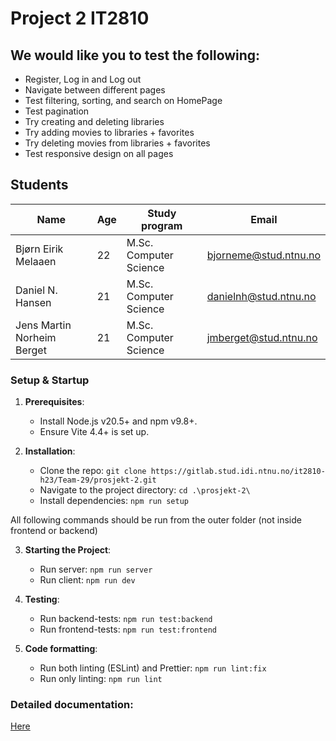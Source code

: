 # Project 2 IT2810


## We would like you to test the following:
- Register, Log in and Log out
- Navigate between different pages
- Test filtering, sorting, and search on HomePage
- Test pagination
- Try creating and deleting libraries
- Try adding movies to libraries + favorites
- Try deleting movies from libraries + favorites
- Test responsive design on all pages

## Students

| Name                       | Age | Study program          | Email                 |
| -------------------------- | --- | ---------------------- | --------------------- |
| Bjørn Eirik Melaaen        | 22  | M.Sc. Computer Science | bjorneme@stud.ntnu.no |
| Daniel N. Hansen           | 21  | M.Sc. Computer Science | danielnh@stud.ntnu.no |
| Jens Martin Norheim Berget | 21  | M.Sc. Computer Science | jmberget@stud.ntnu.no |

### Setup & Startup

1. **Prerequisites**:

   - Install Node.js v20.5+ and npm v9.8+.
   - Ensure Vite 4.4+ is set up.

2. **Installation**:

   - Clone the repo: `git clone https://gitlab.stud.idi.ntnu.no/it2810-h23/Team-29/prosjekt-2.git`
   - Navigate to the project directory: `cd .\prosjekt-2\`
   - Install dependencies: `npm run setup`

All following commands should be run from the outer folder (not inside frontend or backend)

3. **Starting the Project**: 

   - Run server: `npm run server`
   - Run client: `npm run dev`

4. **Testing**:

   - Run backend-tests: `npm run test:backend`
   - Run frontend-tests: `npm run test:frontend`

5. **Code formatting**:

   - Run both linting (ESLint) and Prettier: `npm run lint:fix`
   - Run only linting: `npm run lint`

### Detailed documentation:

[Here](https://gitlab.stud.idi.ntnu.no/it2810-h23/Team-29/prosjekt-2/-/wikis/home)
